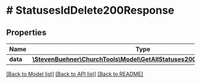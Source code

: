 # # StatusesIdDelete200Response

## Properties

Name | Type | Description | Notes
------------ | ------------- | ------------- | -------------
**data** | [**\StevenBuehner\ChurchTools\Model\GetAllStatuses200ResponseDataInner**](GetAllStatuses200ResponseDataInner.md) |  | [optional]

[[Back to Model list]](../../README.md#models) [[Back to API list]](../../README.md#endpoints) [[Back to README]](../../README.md)
